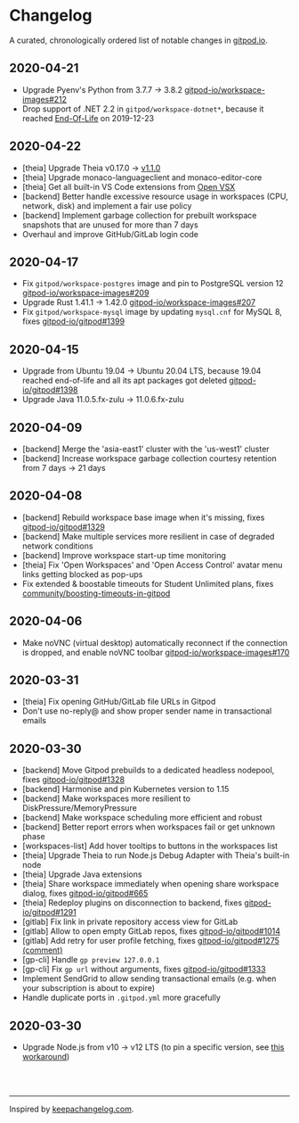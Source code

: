 # Changelog

A curated, chronologically ordered list of notable changes in [gitpod.io](https://www.gitpod.io/).

## 2020-04-21

- Upgrade Pyenv's Python from 3.7.7 → 3.8.2 [gitpod-io/workspace-images#212](https://github.com/gitpod-io/workspace-images/pull/212)
- Drop support of .NET 2.2 in `gitpod/workspace-dotnet*`, because it reached [End-Of-Life](https://dotnet.microsoft.com/platform/support/policy/dotnet-core) on 2019-12-23

## 2020-04-22

- [theia] Upgrade Theia v0.17.0 → [v1.1.0](https://github.com/eclipse-theia/theia/blob/master/CHANGELOG.md#v110)
- [theia] Upgrade monaco-languageclient and monaco-editor-core
- [theia] Get all built-in VS Code extensions from [Open VSX](https://open-vsx.org)
- [backend] Better handle excessive resource usage in workspaces (CPU, network, disk) and implement a fair use policy
- [backend] Implement garbage collection for prebuilt workspace snapshots that are unused for more than 7 days
- Overhaul and improve GitHub/GitLab login code

## 2020-04-17

- Fix `gitpod/workspace-postgres` image and pin to PostgreSQL version 12 [gitpod-io/workspace-images#209](https://github.com/gitpod-io/workspace-images/pull/209)
- Upgrade Rust 1.41.1 → 1.42.0 [gitpod-io/workspace-images#207](https://github.com/gitpod-io/workspace-images/pull/207)
- Fix `gitpod/workspace-mysql` image by updating `mysql.cnf` for MySQL 8, fixes [gitpod-io/gitpod#1399](https://github.com/gitpod-io/gitpod/issues/1399)

## 2020-04-15

- Upgrade from Ubuntu 19.04 → Ubuntu 20.04 LTS, because 19.04 reached end-of-life and all its apt packages got deleted [gitpod-io/gitpod#1398](https://github.com/gitpod-io/gitpod/issues/1398)
- Upgrade Java 11.0.5.fx-zulu → 11.0.6.fx-zulu

## 2020-04-09

- [backend] Merge the 'asia-east1' cluster with the 'us-west1' cluster
- [backend] Increase workspace garbage collection courtesy retention from 7 days → 21 days

## 2020-04-08

- [backend] Rebuild workspace base image when it's missing, fixes [gitpod-io/gitpod#1329](https://github.com/gitpod-io/gitpod/issues/1329)
- [backend] Make multiple services more resilient in case of degraded network conditions
- [backend] Improve workspace start-up time monitoring
- [theia] Fix 'Open Workspaces' and 'Open Access Control' avatar menu links getting blocked as pop-ups
- Fix extended & boostable timeouts for Student Unlimited plans, fixes [community/boosting-timeouts-in-gitpod](https://community.gitpod.io/t/boosting-timeouts-in-gitpod/1114)

## 2020-04-06

- Make noVNC (virtual desktop) automatically reconnect if the connection is dropped, and enable noVNC toolbar [gitpod-io/workspace-images#170](https://github.com/gitpod-io/workspace-images/pull/170)

## 2020-03-31

- [theia] Fix opening GitHub/GitLab file URLs in Gitpod
- Don't use no-reply@ and show proper sender name in transactional emails

## 2020-03-30

- [backend] Move Gitpod prebuilds to a dedicated headless nodepool, fixes [gitpod-io/gitpod#1328](https://github.com/gitpod-io/gitpod/issues/1328)
- [backend] Harmonise and pin Kubernetes version to 1.15
- [backend] Make workspaces more resilient to DiskPressure/MemoryPressure
- [backend] Make workspace scheduling more efficient and robust
- [backend] Better report errors when workspaces fail or get unknown phase
- [workspaces-list] Add hover tooltips to buttons in the workspaces list
- [theia] Upgrade Theia to run Node.js Debug Adapter with Theia's built-in node
- [theia] Upgrade Java extensions
- [theia] Share workspace immediately when opening share workspace dialog, fixes [gitpod-io/gitpod#665](https://github.com/gitpod-io/gitpod/issues/665)
- [theia] Redeploy plugins on disconnection to backend, fixes [gitpod-io/gitpod#1291](https://github.com/gitpod-io/gitpod/issues/1291)
- [gitlab] Fix link in private repository access view for GitLab
- [gitlab] Allow to open empty GitLab repos, fixes [gitpod-io/gitpod#1014](https://github.com/gitpod-io/gitpod/issues/1014)
- [gitlab] Add retry for user profile fetching, fixes [gitpod-io/gitpod#1275 (comment)](https://github.com/gitpod-io/gitpod/issues/1275#issuecomment-599157231)
- [gp-cli] Handle `gp preview 127.0.0.1`
- [gp-cli] Fix `gp url` without arguments, fixes [gitpod-io/gitpod#1333](https://github.com/gitpod-io/gitpod/issues/1333)
- Implement SendGrid to allow sending transactional emails (e.g. when your subscription is about to expire)
- Handle duplicate ports in `.gitpod.yml` more gracefully

## 2020-03-30

- Upgrade Node.js from v10 → v12 LTS (to pin a specific version, see [this workaround](https://github.com/gitpod-io/workspace-images/pull/178#issuecomment-602465333))

<br><br>

---
Inspired by [keepachangelog.com](https://keepachangelog.com/).
